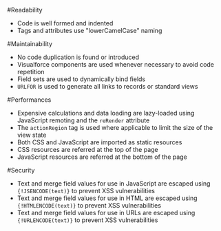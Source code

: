 #Readability

 - Code is well formed and indented
 - Tags and attributes use "lowerCamelCase" naming

#Maintainability

- No code duplication is found or introduced
- Visualforce components are used whenever necessary to avoid code repetition
- Field sets are used to dynamically bind fields
- `URLFOR` is used to generate all links to records or standard views

#Performances

- Expensive calculations and data loading are lazy-loaded using JavaScript remoting and the `reRender` attribute
- The `actionRegion` tag is used where applicable to limit the size of the view state
- Both CSS and JavaScript are imported as static resources
- CSS resources are referred at the top of the page
- JavaScript resources are referred at the bottom of the page

#Security

- Text and merge field values for use in JavaScript are escaped using `{!JSENCODE(text)}` to prevent XSS vulnerabilities
- Text and merge field values for use in HTML are escaped using `{!HTMLENCODE(text)}` to prevent XSS vulnerabilities
- Text and merge field values for use in URLs are escaped using `{!URLENCODE(text)}` to prevent XSS vulnerabilities
